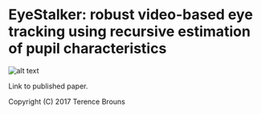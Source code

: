 # EyeStalker: robust video-based eye tracking using recursive estimation of pupil characteristics

![alt text](https://cloud.githubusercontent.com/assets/10850074/26767383/ef50d9d2-499f-11e7-858e-4c08660d4b82.png)

Link to published paper. 



Copyright (C) 2017 Terence Brouns 
